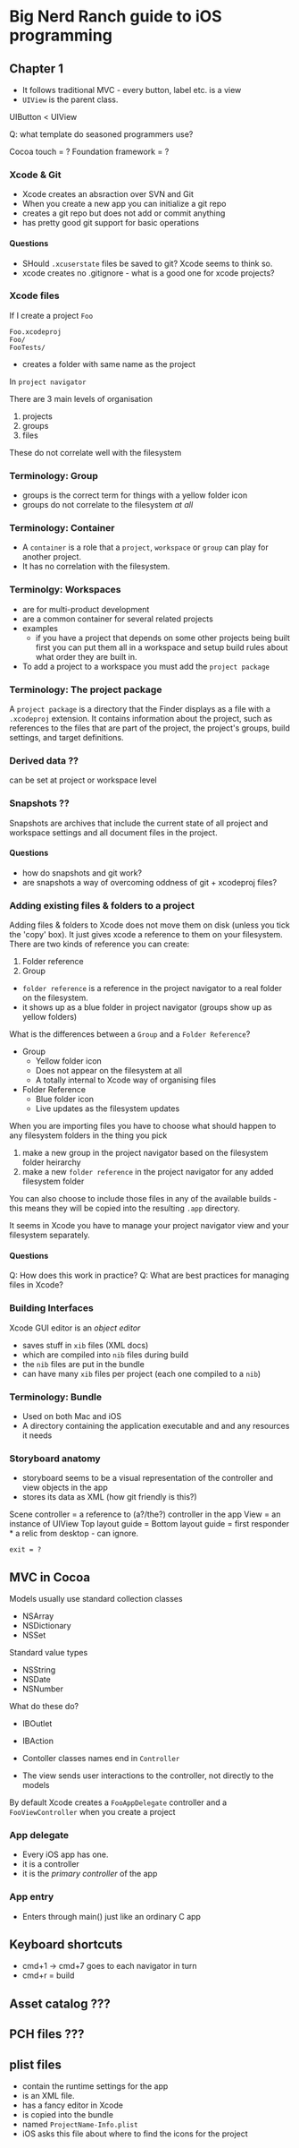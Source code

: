 # Big Nerd Ranch guide to iOS programming

## Chapter 1

* It follows traditional MVC - every button, label etc. is a view
* `UIView` is the parent class.

UIButton < UIView

Q: what template do seasoned programmers use?

Cocoa touch = ?
Foundation framework = ?

### Xcode & Git

* Xcode creates an absraction over SVN and Git
* When you create a new app you can initialize a git repo
* creates a git repo but does not add or commit anything
* has pretty good git support for basic operations

#### Questions

* SHould `.xcuserstate` files be saved to git? Xcode seems to think so.
* xcode creates no .gitignore - what is a good one for xcode projects?

### Xcode files

If I create a project `Foo`

```
Foo.xcodeproj
Foo/
FooTests/
```

* creates a folder with same name as the project


In `project navigator`

There are 3 main levels of organisation

1. projects
2. groups
3. files

These do not correlate well with the filesystem

### Terminology: Group

* groups is the correct term for things with a yellow folder icon
* groups do not correlate to the filesystem *at all*

### Terminology: Container

* A `container` is a role that a `project`, `workspace` or `group` can play for
  another project.
* It has no correlation with the filesystem.

### Terminolgy: Workspaces

* are for multi-product development
* are a common container for several related projects
* examples
    * if you have a project that depends on some other projects being built
      first you can put them all in a workspace and setup build rules about what
      order they are built in.
* To add a project to a workspace you must add the `project package`

### Terminology: The project package

A `project package` is a directory that the Finder displays as a file with a
`.xcodeproj` extension. It contains information about the project, such as
references to the files that are part of the project, the project's groups,
build settings, and target definitions.

### Derived data ??

can be set at project or workspace level

### Snapshots ??

Snapshots are archives that include the current state of all project and
workspace settings and all document files in the project.

#### Questions

* how do snapshots and git work?
* are snapshots a way of overcoming oddness of git + xcodeproj files?


### Adding existing files & folders to a project

Adding files & folders to Xcode does not move them on disk (unless you tick the
'copy' box). It just gives xcode a reference to them on your filesystem. There
are two kinds of reference you can create:

1. Folder reference
2. Group

* `folder reference` is a reference in the project navigator to a real folder on the filesystem.
* it shows up as a blue folder in project navigator (groups show up as yellow folders)

What is the differences between a `Group` and a `Folder Reference`?

* Group
    * Yellow folder icon
    * Does not appear on the filesystem at all
    * A totally internal to Xcode way of organising files
* Folder Reference
    * Blue folder icon
    * Live updates as the filesystem updates

When you are importing files you have to choose what should happen to any
filesystem folders in the thing you pick

1. make a new group in the project navigator based on the filesystem folder
   heirarchy
2. make a new `folder reference` in the project navigator for any added filesystem
   folder

You can also choose to include those files in any of the available builds - this
means they will be copied into the resulting `.app` directory.

It seems in Xcode you  have to manage your project navigator view and your
filesystem separately.

#### Questions

Q: How does this work in practice?
Q: What are best practices for managing files in Xcode?


### Building Interfaces

Xcode GUI editor is an *object editor*
* saves stuff in `xib` files (XML docs)
* which are compiled into `nib` files during build
* the `nib` files are put in the bundle
* can have many `xib` files per project (each one compiled to a `nib`)

### Terminology: Bundle

* Used on both Mac and iOS
* A directory containing the application executable and and any resources it
  needs



### Storyboard anatomy

* storyboard seems to be a visual representation of the controller and view objects in the app
* stores its data as XML (how git friendly is this?)

Scene
    controller = a reference to (a?/the?) controller in the app
        View = an instance of UIView
        Top layout guide =
        Bottom layout guide =
    first responder
        * a relic from desktop - can ignore.

    exit = ?

## MVC in Cocoa

Models usually use standard collection classes

* NSArray
* NSDictionary
* NSSet

Standard value types

* NSString
* NSDate
* NSNumber

What do these do?
* IBOutlet
* IBAction

* Contoller classes names end in `Controller`
* The view sends user interactions to the controller, not directly to the models

By default Xcode creates a `FooAppDelegate` controller and a `FooViewController`
when you create a project

### App delegate

* Every iOS app has one.
* it is a controller
* it is the *primary controller* of the app

### App entry

* Enters through main() just like an ordinary C app

## Keyboard shortcuts

* cmd+1 -> cmd+7 goes to each navigator in turn
* cmd+r = build

## Asset catalog ???

## PCH files ???

## plist files

* contain the runtime settings for the app
* is an XML file.
* has a fancy editor in Xcode
* is copied into the bundle
* named `ProjectName-Info.plist`
* iOS asks this file about where to find the icons for the project
